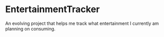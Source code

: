 # EntertainmentTracker
An evolving project that helps me track what entertainment I currently am planning on consuming.
